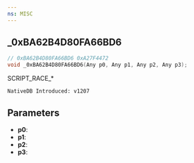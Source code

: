 ```yaml
---
ns: MISC
---
```

## _0xBA62B4D80FA66BD6

```c
// 0xBA62B4D80FA66BD6 0xA27F4472
void _0xBA62B4D80FA66BD6(Any p0, Any p1, Any p2, Any p3);
```

SCRIPT_RACE_*

```
NativeDB Introduced: v1207
```

## Parameters
* **p0**:
* **p1**:
* **p2**:
* **p3**:
